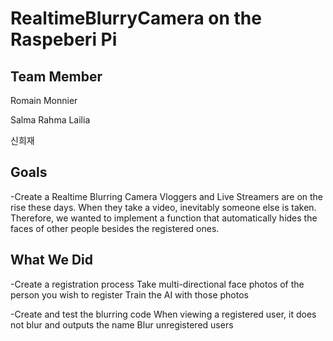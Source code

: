 # RealtimeBlurryCamera on the Raspeberi Pi

## Team Member
Romain Monnier

Salma Rahma Lailia

신희재

## Goals
-Create a Realtime Blurring Camera
  Vloggers and Live Streamers are on the rise these days.
  When they take a video, inevitably someone else is taken.
  Therefore, we wanted to implement a function that automatically hides the faces of other people besides the registered ones.

## What We Did
-Create a registration process
  Take multi-directional face photos of the person you wish to register
  Train the AI with those photos

-Create and test the blurring code
  When viewing a registered user, it does not blur and outputs the name
  Blur unregistered users
